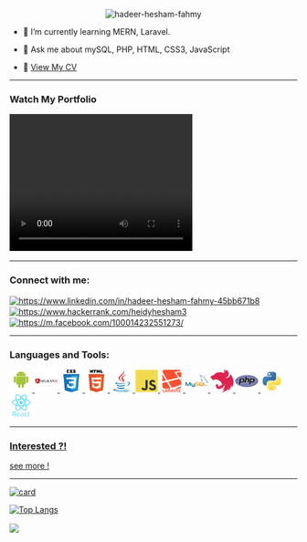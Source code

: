 <p align="center"> <img src="https://komarev.com/ghpvc/?username=hadeer-hesham-fahmy&label=Profile%20views&color=0e75b6&style=flat" alt="hadeer-hesham-fahmy" /> </p>

- 🌱 I’m currently learning MERN, Laravel.

- 💬 Ask me about mySQL, PHP, HTML, CSS3, JavaScript

- 📄 <a href= "full stack developer.docx"  > View My CV </a>

<hr>


<!-- Add the video below -->
<h3>Watch My Portfolio</h3>
<video width="320" height="240" controls>
  <source src="[https://drive.google.com/file/d/1MH36kO-K_4OU7wTL2csSBGxfKG2EOb9H/view?usp=sharing](https://drive.google.com/file/d/1MH36kO-K_4OU7wTL2csSBGxfKG2EOb9H/view?usp=sharing)" type="video/mp4">
  Your browser does not support the video tag.
</video>

<hr>

<h3 align="left">Connect with me:</h3>
<p align="left">
<a href="https://linkedin.com/in/https://www.linkedin.com/in/hadeer-hesham-fahmy-45bb671b8" target="blank"><img align="center" src="https://raw.githubusercontent.com/rahuldkjain/github-profile-readme-generator/master/src/images/icons/Social/linked-in-alt.svg" alt="https://www.linkedin.com/in/hadeer-hesham-fahmy-45bb671b8" height="30" width="40" /></a><a href="https://www.hackerrank.com/heidyhesham3" target="blank"><img align="center" src="https://raw.githubusercontent.com/rahuldkjain/github-profile-readme-generator/master/src/images/icons/Social/hackerrank.svg" alt="https://www.hackerrank.com/heidyhesham3" height="30" width="40" /></a><a href="https://m.facebook.com/100014232551273/" target="blank"><img align="center" src="https://raw.githubusercontent.com/rahuldkjain/github-profile-readme-generator/master/src/images/icons/Social/facebook.svg" alt="https://m.facebook.com/100014232551273/" height="30" width="40" /></a>
<a
</p>

<hr>

<h3 align="left">Languages and Tools:</h3>

<p align="left"> <a href="https://developer.android.com" target="_blank" rel="noreferrer"> <img src="https://raw.githubusercontent.com/devicons/devicon/master/icons/android/android-original-wordmark.svg" alt="android" width="40" height="40"/> </a> <a href="https://angular.io" target="_blank" rel="noreferrer"> <img src="https://raw.githubusercontent.com/devicons/devicon/master/icons/angularjs/angularjs-original-wordmark.svg" alt="angularjs" width="40" height="40"/> </a> <a href="https://www.w3schools.com/css/" target="_blank" rel="noreferrer"> <img src="https://raw.githubusercontent.com/devicons/devicon/master/icons/css3/css3-original-wordmark.svg" alt="css3" width="40" height="40"/> </a> <a href="https://www.w3.org/html/" target="_blank" rel="noreferrer"> <img src="https://raw.githubusercontent.com/devicons/devicon/master/icons/html5/html5-original-wordmark.svg" alt="html5" width="40" height="40"/> </a> <a href="https://www.java.com" target="_blank" rel="noreferrer"> <img src="https://raw.githubusercontent.com/devicons/devicon/master/icons/java/java-original.svg" alt="java" width="40" height="40"/> </a> <a href="https://developer.mozilla.org/en-US/docs/Web/JavaScript" target="_blank" rel="noreferrer"> <img src="https://raw.githubusercontent.com/devicons/devicon/master/icons/javascript/javascript-original.svg" alt="javascript" width="40" height="40"/> </a> <a href="https://laravel.com/" target="_blank" rel="noreferrer"> 
<img src="https://raw.githubusercontent.com/devicons/devicon/master/icons/laravel/laravel-plain-wordmark.svg" alt="laravel" width="40" height="40"/> </a> 
<a href="https://www.mysql.com/" target="_blank" rel="noreferrer"> <img src="https://raw.githubusercontent.com/devicons/devicon/master/icons/mysql/mysql-original-wordmark.svg" alt="mysql" width="40" height="40"/> </a> <a href="https://nestjs.com/" target="_blank" rel="noreferrer"> <img src="https://raw.githubusercontent.com/devicons/devicon/master/icons/nestjs/nestjs-plain.svg" alt="nestjs" width="40" height="40"/> </a> <a href="https://www.php.net" target="_blank" rel="noreferrer"> <img src="https://raw.githubusercontent.com/devicons/devicon/master/icons/php/php-original.svg" alt="php" width="40" height="40"/> </a> <a href="https://www.python.org" target="_blank" rel="noreferrer"> <img src="https://raw.githubusercontent.com/devicons/devicon/master/icons/python/python-original.svg" alt="python" width="40" height="40"/> </a> <a href="https://reactjs.org/" target="_blank" rel="noreferrer"> <img src="https://raw.githubusercontent.com/devicons/devicon/master/icons/react/react-original-wordmark.svg" alt="react" width="40" height="40"/> </a> <a href="https://redux.js.org" target="_blank" rel="noreferrer"> </p>



<hr>
<span><h3 align="left">Interested ?!</h3><a href="https://github.com/Hadeer-Hesham-Fahmy/Hadeer-Hesham-Fahmy/tree/main/My%20Certificates">see more !</a></span>

<hr>


[![card](https://github-readme-stats.vercel.app/api?username=hadeer-hesham-fahmy&theme=github_dark)](https://github.com/iuricode/)


[![Top Langs](https://github-readme-stats.vercel.app/api/top-langs/?username=hadeer-hesham-fahmy&theme=github_dark)](https://github.com/anuraghazra/github-readme-stats)

<a href="https://github.com/anuraghazra/github-readme-stats">
  <img align="center" src="https://github-readme-stats.vercel.app/api/pin/?username=hadeer-hesham-fahmy&repo=github-readme-stats&theme=github_dark" />
</a>

